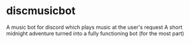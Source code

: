 # discmusicbot
A music bot for discord which plays music at the user's request
A short midnight adventure turned into a fully functioning bot (for the most part)
